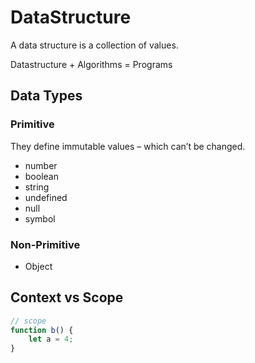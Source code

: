 # DataStructure

A data structure is a collection of values.

Datastructure + Algorithms = Programs

## Data Types

### Primitive

They define immutable values – which can’t be changed.

- number
- boolean
- string
- undefined
- null
- symbol

### Non-Primitive

- Object

## Context vs Scope

```js
// scope
function b() {
	let a = 4;
}
```
